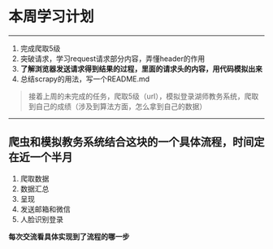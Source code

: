 # 本周学习计划
---
1. 完成爬取5级
2. 突破请求，学习request请求部分内容，弄懂header的作用
3.  **了解浏览器发送请求得到结果的过程，里面的请求头的内容，用代码模拟出来**
4.  总结scrapy的用法，写一个README.md
> 接着上周的未完成的任务，爬取5级（url），模拟登录湖师教务系统，爬取到自己的成绩（涉及到算法方面，怎么拿到自己的数据）

---
## 爬虫和模拟教务系统结合这块的一个具体流程，时间定在近一个半月

1. 爬取数据
2. 数据汇总
3. 呈现
4. 发送邮箱和微信  
5. 人脸识别登录

**每次交流看具体实现到了流程的哪一步**

